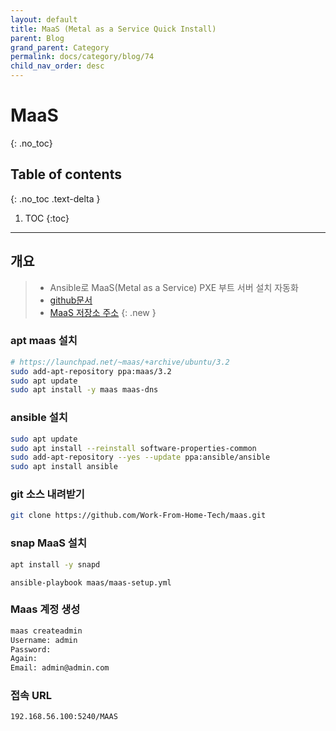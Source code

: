 ```yaml
---
layout: default
title: MaaS (Metal as a Service Quick Install)
parent: Blog
grand_parent: Category
permalink: docs/category/blog/74
child_nav_order: desc
---
```

# MaaS
{: .no_toc}

## Table of contents
{: .no_toc .text-delta }

1. TOC
{:toc}

---
## 개요

> - Ansible로 MaaS(Metal as a Service) PXE 부트 서버 설치 자동화
> - [github문서](https://github.com/work-from-home-tech/maas)
> - [MaaS 저장소 주소](https://launchpad.net/~maas/+archive/ubuntu/3.2)
{: .new }

### apt maas 설치

```bash
# https://launchpad.net/~maas/+archive/ubuntu/3.2
sudo add-apt-repository ppa:maas/3.2
sudo apt update
sudo apt install -y maas maas-dns
```

### ansible 설치

```bash
sudo apt update
sudo apt install --reinstall software-properties-common
sudo add-apt-repository --yes --update ppa:ansible/ansible
sudo apt install ansible
```

### git 소스 내려받기

```bash
git clone https://github.com/Work-From-Home-Tech/maas.git
```

### snap MaaS 설치

```bash
apt install -y snapd
```

```
ansible-playbook maas/maas-setup.yml
```

### Maas 계정 생성

```bash
maas createadmin
Username: admin
Password:
Again:
Email: admin@admin.com
```

### 접속 URL

```bash
192.168.56.100:5240/MAAS
```
